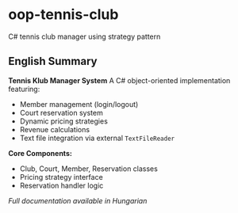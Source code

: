 # oop-tennis-club
C# tennis club manager using strategy pattern

## English Summary  

**Tennis Klub Manager System**
A C# object-oriented implementation featuring:  
- Member management (login/logout)  
- Court reservation system  
- Dynamic pricing strategies  
- Revenue calculations  
- Text file integration via external `TextFileReader`

**Core Components:**
- Club, Court, Member, Reservation classes  
- Pricing strategy interface  
- Reservation handler logic  

*Full documentation available in Hungarian*  
